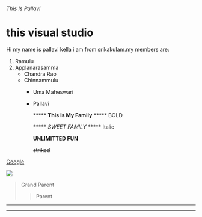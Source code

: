 ###### This Is Pallavi
<h1>this visual studio</h1>
   Hi my name is pallavi kella i am from srikakulam.my members are:

   1. Ramulu
   2. Applanarasamma
      -  Chandra Rao
      - Chinnammulu
        - Uma Maheswari
         - Pallavi

            ***** **This Is My Family** ***** BOLD

            ***** *SWEET FAMILY* ***** Italic
            
              __UNLIMITTED FUN__

              ~~striked~~

[Google](https://google.com)

![](https://picsera.sirv.com/production/2022/04/Family-Portrait-Ideas-Color-combinations.jpg?w=1024&h=686&scale.option=fill&cw=1024&ch=686&cx=center&cy=center)

>Grand Parent
>>Parent

---
----

